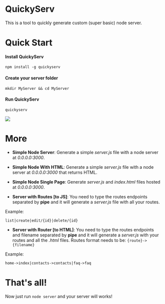 # QuickyServ

This is a tool to quickly generate custom (super basic) node server.

# Quick Start

#### Install QuickyServ

```
npm install -g quickyserv
```

#### Create your server folder

```
mkdir MyServer && cd MyServer
```

#### Run QuickyServ

```
quickyserv
```

[![](https://i.postimg.cc/TwMySS5q/Schermata-2020-09-18-alle-15-33-33.png)](https://postimg.cc/XZL7Bs8p)

# More

- **Simple Node Server**:
  Generate a simple _server.js_ file with a node server at _0.0.0.0:3000_.

- **Simple Node With HTML**:
  Generate a simple _server.js_ file with a node server at _0.0.0.0:3000_ that returns HTML.

- **Simple Node Single Page**:
  Generate _server.js_ and _index.html_ files hosted at _0.0.0.0:3000_.

- **Server with Routes [to JS]**:
  You need to type the routes endpoints separated by **pipe** and it will generate a _server.js_ file with all your routes.

Example:

```
list|create|edit/{id}|delete/{id}
```

- **Server with Router [to HTML]**:
  You need to type the routes endpoints and filename separated by **pipe** and it will generate a _server.js_ with your routes and all the _.html_ files.
  Routes format needs to be: `{route}->{filename}`

Example:

```
home->index|contacts->contacts|faq->faq
```

# That's all!

Now just run `node server` and your server will works!
